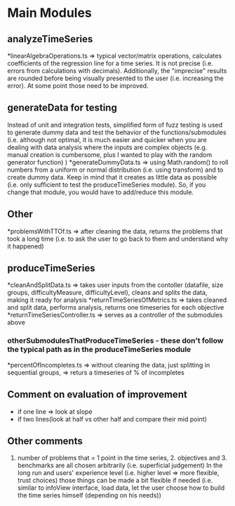 # Main Modules

## analyzeTimeSeries
*linearAlgebraOperations.ts => typical vector/matrix operations, calculates coefficients of the regression line for a time series. It is not precise (i.e. errors from calculations with decimals). Additionally, the "imprecise" results are rounded before being visually presented to the user (i.e. increasing the error). At some point those need to be improved. 

## generateData for testing
Instead of unit and integration tests, simplified form of fuzz testing is used to generate dummy data and test the behavior of the functions/submodules (i.e. although not optimal, it is much easier and quicker when you are dealing with data analysis where the inputs are complex objects (e.g. manual creation is cumbersome, plus I wanted to play with the random generator function) )
*generateDummyData.ts => using Math.random() to roll numbers from a uniform or normal distribution (i.e. using transform) and to create dummy data. Keep in mind that it
creates as little data as possible (i.e. only sufficient to test the produceTimeSeries module). So, if you change that module, you would have to add/reduce this module.

## Other
*problemsWithTTOf.ts => after cleaning the data, returns the problems that took a long time (i.e. to ask the user to go back to them and understand why it happened)

## produceTimeSeries 
*cleanAndSplitData.ts => takes user inputs from the contoller (datafile, size groups, difficultyMeasure, difficultyLevel), cleans and splits the data, making it ready for analysis
*returnTimeSeriesOfMetrics.ts => takes cleaned and split data, performs analysis, returns one timeseries for each objective
*returnTimeSeriesController.ts => serves as a controller of the submodules above

### otherSubmodulesThatProduceTimeSeries - these don't follow the typical path as in the produceTimeSeries module
*percentOfIncompletes.ts => without cleaning the data, just splitting in sequential groups, => returs a timeseries of % of incompletes

## Comment on evaluation of improvement
* if one line => look at slope
* if two lines(look at half vs other half and compare their mid point)

## Other comments
1. number of problems that = 1 point in the time series, 2. objectives and 3. benchmarks are all chosen arbitrarily (i.e. superficial judgement)
In the long run and users' experience level (i.e. higher level => more flexible, trust choices) those things can be made a bit flexible if needed (i.e. similar to infoView interface, load data, let the user choose how to build the time series
himself (depending on his needs)) 
